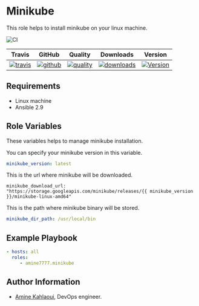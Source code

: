 Minikube
=========

This role helps to install minikube on your linux machine.

![CI](https://github.com/amine7777/install_minikube/workflows/CI/badge.svg?branch=master)




|Travis|GitHub|Quality|Downloads|Version|
|------|------|-------|---------|-------|
|[![travis](https://travis-ci.com/amine7777/install_minikube.svg?branch=master)](https://travis-ci.com/amine7777/install_minikube)|[![github](https://github.com/amine7777/install_minikube/workflows/CI/badge.svg)](https://github.com/amine7777/install_minikube/actions)|[![quality](https://img.shields.io/ansible/quality/49881)](https://galaxy.ansible.com/amine7777/minikube)|[![downloads](https://img.shields.io/ansible/role/d/49881)](https://galaxy.ansible.com/amine7777/minikube)|[![Version](https://img.shields.io/github/release/amine7777/install_minikube.svg)](https://github.com/amine7777/install_minikube/releases/)|








Requirements
------------
- Linux machine
- Ansible 2.9

Role Variables
--------------
These variables helps to manage minikube installation.

You can specify your minikube version in this variable.
```yaml
minikube_version: latest
```
This is the url where minikube will be downloaded.
```ỳaml
minikube_download_url: "https://storage.googleapis.com/minikube/releases/{{ minikube_version }}/minikube-linux-amd64"
```
This is the path where minikube binary will be stored.
```yaml
minikube_dir_path: /usr/local/bin
```

Example Playbook
----------------

```yaml
- hosts: all
  roles:
     - amine7777.minikube
```

Author Information
------------------

- [Amine Kahlaoui](https://github.com/amine7777), DevOps engineer.

